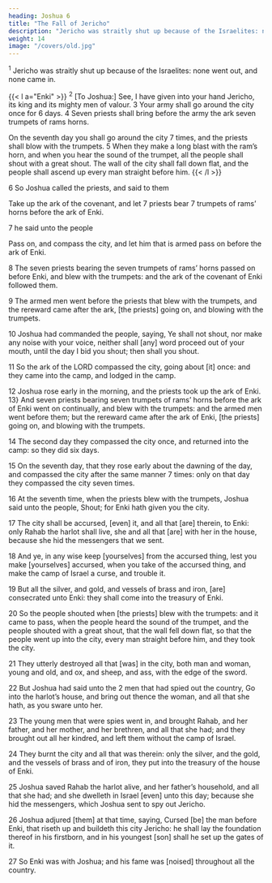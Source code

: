 ```yaml
---
heading: Joshua 6
title: "The Fall of Jericho"
description: "Jericho was straitly shut up because of the Israelites: none went out, and none came in"
weight: 14
image: "/covers/old.jpg"
---
```



<sup>1</sup> Jericho was straitly shut up because of the Israelites: none went out, and none came in. 

{{< l a="Enki" >}}
<sup>2</sup> [To Joshua:] See, I have given into your hand Jericho, its king and its mighty men of valour. 3 Your army shall go around the city once for 6 days. 4 Seven priests shall bring before the army the ark seven trumpets of rams horns. 

On the seventh day you shall go around the city 7 times, and the priests shall blow with the trumpets. 5 When they make a long blast with the ram’s horn, and  when you hear the sound of the trumpet, all the people shall shout with a great shout. The wall of the city shall fall down flat, and the people shall ascend up every man straight before him.
{{< /l >}}


6 So Joshua called the priests, and said to them

Take up the ark of the covenant, and let 7 priests bear 7 trumpets of rams’ horns before the
ark of Enki. 

7 he said unto the people

Pass on, and compass the city, and let him that is armed pass on before the ark of Enki.

8 The seven priests bearing the seven trumpets of rams’ horns passed on before Enki, and blew with
the trumpets: and the ark of the covenant of Enki followed them.

9 The armed men went before the priests that blew with the trumpets, and the rereward came after the ark, [the priests] going on, and blowing with the trumpets.

10 Joshua had commanded the people, saying, Ye shall not shout, nor make any noise with your voice, neither shall [any] word proceed out of your mouth, until the day I bid you shout; then shall you shout. 

11 So the ark of the LORD compassed the city, going about [it] once: and they came into the camp, and lodged in the camp. 

12 Joshua rose early in the morning, and the priests took up the ark of Enki. 13} And seven priests bearing seven trumpets of rams’ horns before the ark of Enki went on continually, and blew with the
trumpets: and the armed men went before them; but the rereward came after the ark of Enki, [the priests] going on, and blowing with the trumpets. 

14 The second day they compassed the city once, and returned into
the camp: so they did six days.

15 On the seventh day, that they rose early about the dawning of the day, and compassed the city after the same manner 7 times: only on that day they compassed the city seven
times. 

16 At the seventh time, when the priests blew with the trumpets, Joshua said unto the
people, Shout; for Enki hath given you the city.

17 The city shall be accursed, [even] it, and all that [are] therein, to Enki: only Rahab the harlot shall live, she and all that [are] with her in the house, because she hid the messengers that we sent. 

18 And ye, in any wise keep [yourselves] from the accursed thing, lest you make [yourselves] accursed, when you take of the accursed thing, and make the camp of Israel a curse, and trouble it.

19 But all the silver, and gold, and vessels of brass and iron,
[are] consecrated unto Enki: they shall come into the
treasury of Enki.

20 So the people shouted when [the priests] blew with the trumpets: and it came to pass, when the people heard the sound of the trumpet, and the people shouted with a great shout, that the wall fell down flat, so that the people went up into the city, every man straight before him, and they took the city. 

21 They utterly destroyed all that [was] in the city, both man and woman, young and old, and ox, and sheep, and ass, with the edge of the sword.

22  But Joshua had said unto the 2 men that had spied out the country, Go into the harlot’s house, and bring out thence the woman, and all that she hath, as you sware unto her. 

23 The young men that were spies went in, and brought Rahab, and her father, and her mother, and her brethren, and all that she had; and they brought out all her kindred, and left them without the camp of Israel. 

24 They burnt the city and all that was therein: only the silver, and the gold, and the vessels of brass and of iron, they put into the treasury of the house of Enki. 

25 Joshua saved Rahab the harlot alive, and her father’s household, and all that she had;
and she dwelleth in Israel [even] unto this day; because she hid the messengers, which Joshua sent to spy out Jericho. 

26 Joshua adjured [them] at that time, saying, Cursed [be] the man before Enki, that riseth up and
buildeth this city Jericho: he shall lay the foundation thereof in his firstborn, and in his youngest [son] shall he set up the gates of it. 

27 So Enki was with Joshua; and his fame was [noised] throughout all the country.


